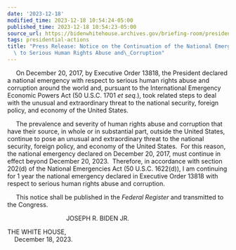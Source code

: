 ```yaml
---
date: '2023-12-18'
modified_time: 2023-12-18 10:54:24-05:00
published_time: 2023-12-18 10:54:23-05:00
source_url: https://bidenwhitehouse.archives.gov/briefing-room/presidential-actions/2023/12/18/press-release-notice-on-the-continuation-of-the-national-emergency-with-respect-to-serious-human-rights-abuse-and-corruption/
tags: presidential-actions
title: "Press Release: Notice on the Continuation of the National Emergency With Respect\
  \ to Serious Human Rights Abuse and\_Corruption"
---
```

 
     On December 20, 2017, by Executive Order 13818, the President
declared a national emergency with respect to serious human rights abuse
and corruption around the world and, pursuant to the International
Emergency Economic Powers Act (50 U.S.C. 1701 *et seq.*), took related
steps to deal with the unusual and extraordinary threat to the national
security, foreign policy, and economy of the United States.

     The prevalence and severity of human rights abuse and corruption
that have their source, in whole or in substantial part, outside the
United States, continue to pose an unusual and extraordinary threat to
the national security, foreign policy, and economy of the United
States.  For this reason, the national emergency declared on December
20, 2017, must continue in effect beyond December 20, 2023.  Therefore,
in accordance with section 202(d) of the National Emergencies Act (50
U.S.C. 1622(d)), I am continuing for 1 year the national emergency
declared in Executive Order 13818 with respect to serious human rights
abuse and corruption.

     This notice shall be published in the *Federal Register* and
transmitted to the Congress.  
  
  
                                  JOSEPH R. BIDEN JR.

THE WHITE HOUSE,  
    December 18, 2023.
